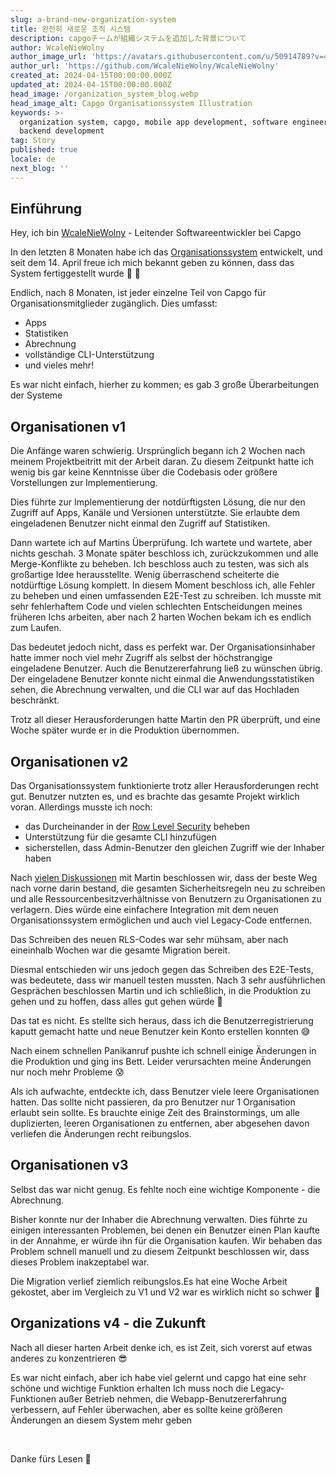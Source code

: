 ```yaml
---
slug: a-brand-new-organization-system
title: 완전히 새로운 조직 시스템
description: capgoチームが組織システムを追加した背景について
author: WcaleNieWolny
author_image_url: 'https://avatars.githubusercontent.com/u/50914789?v=4'
author_url: 'https://github.com/WcaleNieWolny/WcaleNieWolny'
created_at: 2024-04-15T00:00:00.000Z
updated_at: 2024-04-15T00:00:00.000Z
head_image: /organization_system_blog.webp
head_image_alt: Capgo Organisationssystem Illustration
keywords: >-
  organization system, capgo, mobile app development, software engineering,
  backend development
tag: Story
published: true
locale: de
next_blog: ''
---
```


## Einführung

Hey, ich bin [WcaleNieWolny](https://githubcom/WcaleNieWolny/WcaleNieWolny) - Leitender Softwareentwickler bei Capgo

In den letzten 8 Monaten habe ich das [Organisationssystem](/docs/webapp/organization-system/) entwickelt, und seit dem 14. April freue ich mich bekannt geben zu können, dass das System fertiggestellt wurde 🎉 🎊

Endlich, nach 8 Monaten, ist jeder einzelne Teil von Capgo für Organisationsmitglieder zugänglich. Dies umfasst:
 - Apps
 - Statistiken
 - Abrechnung
 - vollständige CLI-Unterstützung
 - und vieles mehr!

Es war nicht einfach, hierher zu kommen; es gab 3 große Überarbeitungen der Systeme

## Organisationen v1

Die Anfänge waren schwierig. Ursprünglich begann ich 2 Wochen nach meinem Projektbeitritt mit der Arbeit daran.
Zu diesem Zeitpunkt hatte ich wenig bis gar keine Kenntnisse über die Codebasis oder größere Vorstellungen zur Implementierung.

Dies führte zur Implementierung der notdürftigsten Lösung, die nur den Zugriff auf Apps, Kanäle und Versionen unterstützte.
Sie erlaubte dem eingeladenen Benutzer nicht einmal den Zugriff auf Statistiken.

Dann wartete ich auf Martins Überprüfung. Ich wartete und wartete, aber nichts geschah. 3 Monate später beschloss ich, zurückzukommen und alle Merge-Konflikte zu beheben. Ich beschloss auch zu testen, was sich als großartige Idee herausstellte.
Wenig überraschend scheiterte die notdürftige Lösung komplett. In diesem Moment beschloss ich, alle Fehler zu beheben und einen umfassenden E2E-Test zu schreiben.
Ich musste mit sehr fehlerhaftem Code und vielen schlechten Entscheidungen meines früheren Ichs arbeiten, aber nach 2 harten Wochen bekam ich es endlich zum Laufen.

Das bedeutet jedoch nicht, dass es perfekt war. Der Organisationsinhaber hatte immer noch viel mehr Zugriff als selbst der höchstrangige eingeladene Benutzer. Auch die Benutzererfahrung ließ zu wünschen übrig. Der eingeladene Benutzer konnte nicht einmal die Anwendungsstatistiken sehen, die Abrechnung verwalten, und die CLI war auf das Hochladen beschränkt.

Trotz all dieser Herausforderungen hatte Martin den PR überprüft, und eine Woche später wurde er in die Produktion übernommen.

## Organisationen v2

Das Organisationssystem funktionierte trotz aller Herausforderungen recht gut. Benutzer nutzten es, und es brachte das gesamte Projekt wirklich voran. Allerdings musste ich noch:
 - das Durcheinander in der [Row Level Security](https://supabasecom/docs/guides/auth/row-level-security) beheben
 - Unterstützung für die gesamte CLI hinzufügen
 - sicherstellen, dass Admin-Benutzer den gleichen Zugriff wie der Inhaber haben

Nach [vielen Diskussionen](https://githubcom/Cap-go/capgo/issues/564) mit Martin beschlossen wir, dass der beste Weg nach vorne darin bestand, die gesamten Sicherheitsregeln neu zu schreiben und alle Ressourcenbesitzverhältnisse von Benutzern zu Organisationen zu verlagern.
Dies würde eine einfachere Integration mit dem neuen Organisationssystem ermöglichen und auch viel Legacy-Code entfernen.

Das Schreiben des neuen RLS-Codes war sehr mühsam, aber nach eineinhalb Wochen war die gesamte Migration bereit.

Diesmal entschieden wir uns jedoch gegen das Schreiben des E2E-Tests, was bedeutete, dass wir manuell testen mussten. Nach 3 sehr ausführlichen Gesprächen beschlossen Martin und ich schließlich, in die Produktion zu gehen und zu hoffen, dass alles gut gehen würde 🙏

Das tat es nicht. Es stellte sich heraus, dass ich die Benutzerregistrierung kaputt gemacht hatte und neue Benutzer kein Konto erstellen konnten 😅

Nach einem schnellen Panikanruf pushte ich schnell einige Änderungen in die Produktion und ging ins Bett. Leider verursachten meine Änderungen nur noch mehr Probleme 😰

Als ich aufwachte, entdeckte ich, dass Benutzer viele leere Organisationen hatten. Das sollte nicht passieren, da pro Benutzer nur 1 Organisation erlaubt sein sollte. Es brauchte einige Zeit des Brainstormings, um alle duplizierten, leeren Organisationen zu entfernen, aber abgesehen davon verliefen die Änderungen recht reibungslos.

## Organisationen v3

Selbst das war nicht genug. Es fehlte noch eine wichtige Komponente - die Abrechnung.

Bisher konnte nur der Inhaber die Abrechnung verwalten. Dies führte zu einigen interessanten Problemen, bei denen ein Benutzer einen Plan kaufte in der Annahme, er würde ihn für die Organisation kaufen.
Wir behaben das Problem schnell manuell und zu diesem Zeitpunkt beschlossen wir, dass dieses Problem inakzeptabel war.

Die Migration verlief ziemlich reibungslos.Es hat eine Woche Arbeit gekostet, aber im Vergleich zu V1 und V2 war es wirklich nicht so schwer 🚀

## Organizations v4 - die Zukunft

Nach all dieser harten Arbeit denke ich, es ist Zeit, sich vorerst auf etwas anderes zu konzentrieren 😎

Es war nicht einfach, aber ich habe viel gelernt und capgo hat eine sehr schöne und wichtige Funktion erhalten
Ich muss noch die Legacy-Funktionen außer Betrieb nehmen, die Webapp-Benutzererfahrung verbessern, auf Fehler überwachen,
aber es sollte keine größeren Änderungen an diesem System mehr geben

<br>

Danke fürs Lesen 🚀